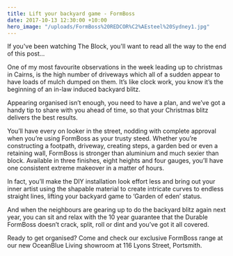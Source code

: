 ```yaml
---
title: Lift your backyard game - FormBoss
date: 2017-10-13 12:30:00 +10:00
hero_image: "/uploads/FormBoss%20REDCOR%C2%AEsteel%20Sydney1.jpg"
---
```


If you've been watching The Block, you'll want to read all the way to the end of this post...

One of my most favourite observations in the week leading up to christmas in Cairns, is the high number of driveways which all of a sudden appear to have loads of mulch dumped on them. It’s like clock work, you know it’s the beginning of an in-law induced backyard blitz.

Appearing organised isn’t enough, you need to have a plan, and we’ve got a handy tip to share with you ahead of time, so that your Christmas blitz delivers the best results.

You’ll have every on looker in the street, nodding with complete approval when you’re using FormBoss as your trusty steed. Whether you’re constructing a footpath, driveway, creating steps, a garden bed or even a retaining wall, FormBoss is stronger than aluminium and much sexier than block. Available in three finishes, eight heights and four gauges, you’ll have one consistent extreme makeover in a matter of hours.

In fact, you’ll make the DIY installation look effort less and bring out your inner artist using the shapable material to create intricate curves to endless straight lines, lifting your backyard game to ‘Garden of eden’ status. 

And when the neighbours are gearing up to do the backyard blitz again next year, you can sit and relax with the 10 year guarantee that the Durable FormBoss doesn’t crack, split, roll or dint and you’ve got it all covered.

Ready to get organised? Come and check our exclusive FormBoss range at our new OceanBlue Living showroom at 116 Lyons Street, Portsmith.